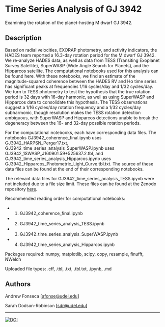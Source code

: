 # Time Series Analysis of GJ 3942

Examining the rotation of the planet-hosting M dwarf GJ 3942.

## Description

Based on radial velocities, EXORAP photometry, and activity indicators, the HADES team reported a 16.3-day rotation period for the M dwarf GJ 3942. We re-analyze HADES data, as well as data from TESS (Transiting Exoplanet Survey Satellite), SuperWASP (Wide Angle Search for Planets), and the Hipparcos satellite. The computational notebooks used for this analysis can be found here. With these notebooks, we find an estimate of the magnitude-squared coherence between the HADES RV and Hα time series has significant peaks at frequencies 1/16 cycles/day and 1/32 cycles/day. We turn to TESS photometry to test the hypothesis that the true rotation period is 32 days with 16-day harmonic, as well as using SuperWASP and Hipparcos data to consolidate this hypothesis. The TESS observations suggest a 1/16 cycles/day rotation frequency and a 1/32 cycles/day subharmonic, though resolution makes the TESS rotation detection ambiguous, with SuperWASP and Hipparcos detections unable to break the degeneracy between the 16- and 32-day possible rotation periods.

For the computational notebooks, each have corresponding data files. The notebooks GJ3942_coherence_final.ipynb uses GJ3942_HARPSN_Perger17.txt, GJ3942_time_series_analysis_SuperWASP.ipynb uses GJ3942_1SWASP_J160901.59+525637.2.tbl, and GJ3942_time_series_analysis_Hipparcos.ipynb uses GJ3942_Hipparcos_Photometric_Light_Curve.tbl.txt. The source of these data files can be found at the end of their corresponding notebooks.

The relevant data files for GJ3942_time_series_analysis_TESS.ipynb were not included due to a file size limit. These files can be found at the Zenodo repository [here](https://doi.org/10.5281/zenodo.14187051). 

Recommended reading order for computational notebooks:
 - 1. GJ3942_coherence_final.ipynb
 - 2. GJ3942_time_series_analysis_TESS.ipynb
 - 3. GJ3942_time_series_analysis_SuperWASP.ipynb
 - 4. GJ3942_time_series_analysis_Hipparcos.ipynb

Packages required: numpy, matplotlib, scipy, copy, resample, finufft, NWelch

Uploaded file types: .cff, .tbl, .txt, .tbl.txt, .ipynb, .md

## Authors

Andrew Fonseca
[afonse@udel.edu]

Sarah Dodson-Robinson
[sdr@udel.edu]

---

[![DOI](https://zenodo.org/badge/830615706.svg)](https://doi.org/10.5281/zenodo.14187051)

